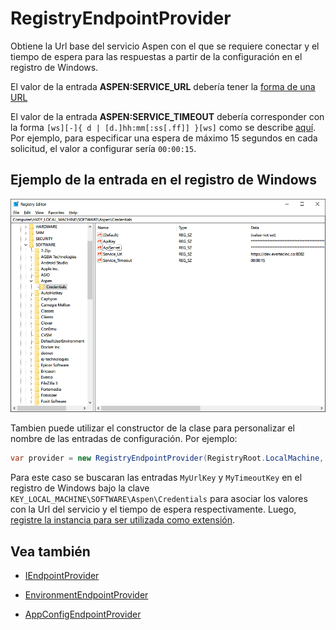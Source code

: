 # RegistryEndpointProvider

Obtiene la Url base del servicio Aspen con el que se requiere conectar y el tiempo de espera para las respuestas a partir de la configuración en el registro de Windows.

El valor de la entrada **ASPEN:SERVICE_URL** debería tener la [forma de una URL](https://en.wikipedia.org/wiki/URL)

El valor de la entrada **ASPEN:SERVICE_TIMEOUT** debería corresponder con la forma `[ws][-]{ d | [d.]hh:mm[:ss[.ff]] }[ws]` como se describe [aquí](https://docs.microsoft.com/en-us/dotnet/api/system.timespan.parse). Por ejemplo, para especificar una espera de máximo 15 segundos en cada solicitud, el valor a configurar sería `00:00:15`.

## Ejemplo de la entrada en el registro de Windows
![RegistryEndpointProvider](../images/RegistryEndpointProvider.png)

Tambien puede utilizar el constructor de la clase para personalizar el nombre de las entradas de configuración. Por ejemplo:

```c#
var provider = new RegistryEndpointProvider(RegistryRoot.LocalMachine, "SOFTWARE\Aspen\Credentials", "MyUrlKey", "MyTimeoutKey");
```

Para este caso se buscaran las entradas `MyUrlKey` y `MyTimeoutKey` en el registro de Windows bajo la clave `KEY_LOCAL_MACHINE\SOFTWARE\Aspen\Credentials` para asociar los valores con la Url del servicio y el tiempo de espera respectivamente. Luego, [registre la instancia para ser utilizada como extensión](ServiceLocator.md).


## Vea también

- [IEndpointProvider](IEndpointProvider.md)

- [EnvironmentEndpointProvider](EnvironmentEndpointProvider.md)

- [AppConfigEndpointProvider](AppConfigEndpointProvider.md)
